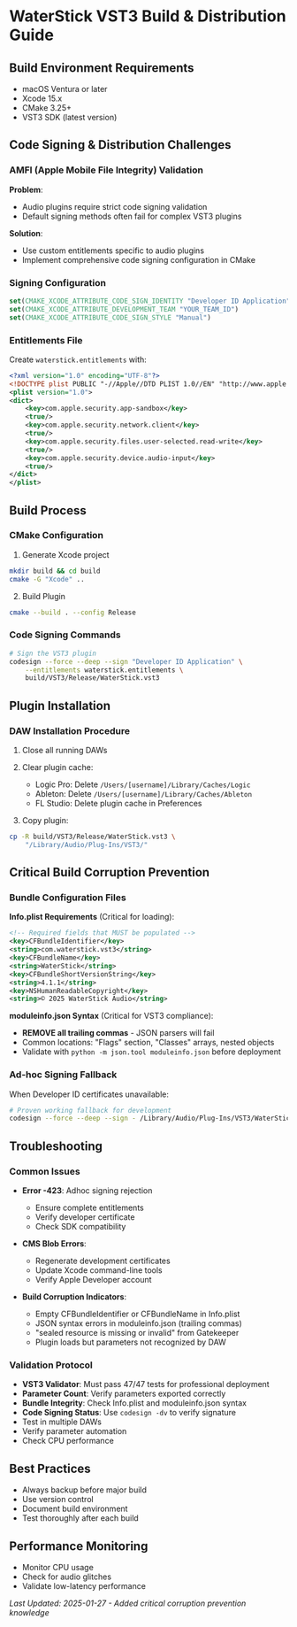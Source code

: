 # WaterStick VST3 Build & Distribution Guide

## Build Environment Requirements
- macOS Ventura or later
- Xcode 15.x
- CMake 3.25+
- VST3 SDK (latest version)

## Code Signing & Distribution Challenges

### AMFI (Apple Mobile File Integrity) Validation
**Problem**:
- Audio plugins require strict code signing validation
- Default signing methods often fail for complex VST3 plugins

**Solution**:
- Use custom entitlements specific to audio plugins
- Implement comprehensive code signing configuration in CMake

### Signing Configuration
```cmake
set(CMAKE_XCODE_ATTRIBUTE_CODE_SIGN_IDENTITY "Developer ID Application")
set(CMAKE_XCODE_ATTRIBUTE_DEVELOPMENT_TEAM "YOUR_TEAM_ID")
set(CMAKE_XCODE_ATTRIBUTE_CODE_SIGN_STYLE "Manual")
```

### Entitlements File
Create `waterstick.entitlements` with:
```xml
<?xml version="1.0" encoding="UTF-8"?>
<!DOCTYPE plist PUBLIC "-//Apple//DTD PLIST 1.0//EN" "http://www.apple.com/DTDs/PropertyList-1.0.dtd">
<plist version="1.0">
<dict>
    <key>com.apple.security.app-sandbox</key>
    <true/>
    <key>com.apple.security.network.client</key>
    <true/>
    <key>com.apple.security.files.user-selected.read-write</key>
    <true/>
    <key>com.apple.security.device.audio-input</key>
    <true/>
</dict>
</plist>
```

## Build Process

### CMake Configuration
1. Generate Xcode project
```bash
mkdir build && cd build
cmake -G "Xcode" ..
```

2. Build Plugin
```bash
cmake --build . --config Release
```

### Code Signing Commands
```bash
# Sign the VST3 plugin
codesign --force --deep --sign "Developer ID Application" \
    --entitlements waterstick.entitlements \
    build/VST3/Release/WaterStick.vst3
```

## Plugin Installation

### DAW Installation Procedure
1. Close all running DAWs
2. Clear plugin cache:
   - Logic Pro: Delete `/Users/[username]/Library/Caches/Logic`
   - Ableton: Delete `/Users/[username]/Library/Caches/Ableton`
   - FL Studio: Delete plugin cache in Preferences

3. Copy plugin:
```bash
cp -R build/VST3/Release/WaterStick.vst3 \
    "/Library/Audio/Plug-Ins/VST3/"
```

## Critical Build Corruption Prevention

### Bundle Configuration Files
**Info.plist Requirements** (Critical for loading):
```xml
<!-- Required fields that MUST be populated -->
<key>CFBundleIdentifier</key>
<string>com.waterstick.vst3</string>
<key>CFBundleName</key>
<string>WaterStick</string>
<key>CFBundleShortVersionString</key>
<string>4.1.1</string>
<key>NSHumanReadableCopyright</key>
<string>© 2025 WaterStick Audio</string>
```

**moduleinfo.json Syntax** (Critical for VST3 compliance):
- **REMOVE all trailing commas** - JSON parsers will fail
- Common locations: "Flags" section, "Classes" arrays, nested objects
- Validate with `python -m json.tool moduleinfo.json` before deployment

### Ad-hoc Signing Fallback
When Developer ID certificates unavailable:
```bash
# Proven working fallback for development
codesign --force --deep --sign - /Library/Audio/Plug-Ins/VST3/WaterStick.vst3
```

## Troubleshooting

### Common Issues
- **Error -423**: Adhoc signing rejection
  - Ensure complete entitlements
  - Verify developer certificate
  - Check SDK compatibility

- **CMS Blob Errors**:
  - Regenerate development certificates
  - Update Xcode command-line tools
  - Verify Apple Developer account

- **Build Corruption Indicators**:
  - Empty CFBundleIdentifier or CFBundleName in Info.plist
  - JSON syntax errors in moduleinfo.json (trailing commas)
  - "sealed resource is missing or invalid" from Gatekeeper
  - Plugin loads but parameters not recognized by DAW

### Validation Protocol
- **VST3 Validator**: Must pass 47/47 tests for professional deployment
- **Parameter Count**: Verify parameters exported correctly
- **Bundle Integrity**: Check Info.plist and moduleinfo.json syntax
- **Code Signing Status**: Use `codesign -dv` to verify signature
- Test in multiple DAWs
- Verify parameter automation
- Check CPU performance

## Best Practices
- Always backup before major build
- Use version control
- Document build environment
- Test thoroughly after each build

## Performance Monitoring
- Monitor CPU usage
- Check for audio glitches
- Validate low-latency performance

*Last Updated: 2025-01-27 - Added critical corruption prevention knowledge*